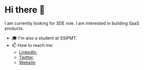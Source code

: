 # Hi there 👋

I am currently looking for SDE role. I am interested in building SaaS products.

- 🎓 I'm also a student at SSIPMT.
- 📫 How to reach me: 
  - [LinkedIn](https://www.linkedin.com/in/dakshesh-jain/),
  - [Twitter](https://twitter.com/_dakshesh),
  - [Website](https://dakshesh.me)

